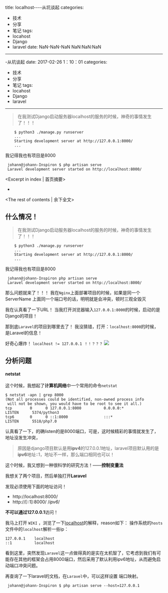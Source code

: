 title: localhost----从坑谈起
categories:
  - 技术
  - 分享
  - 笔记
tags:
  - locahost
  - Django
  - laravel
date: NaN-NaN-NaN NaN:NaN:NaN
---
-从坑谈起
date: 2017-02-26 1：10：01
categories:
- 技术
- 分享
- 笔记
tags:
- locahost
- Django
- laravel
---



> 在我测试Django启动服务器localhost的服务的时候，神奇的事情发生了！！！

```
	$ python3 ./manage.py runserver
	...
	Starting development server at http://127.0.0.1:8000/
	...
```
我记得我也有项目是8000
```
 johann@johann-Inspiron $ php artisan serve
 Laravel development server started on http://localhost:8000/
```



<Excerpt in index | 首页摘要> 
+ <!-- more -->
<The rest of contents | 余下全文>


## 什么情况！
> 在我测试Django启动服务器localhost的服务的时候，神奇的事情发生了！！！

```
	$ python3 ./manage.py runserver
	...
	Starting development server at http://127.0.0.1:8000/
	...
```
我记得我也有项目是8000
```
 johann@johann-Inspiron php artisan serve
 Laravel development server started on http://localhost:8000/
```

那么问题就来了！！！
我在`Nginx`上面部署项目的时候，如果是同一个ServerName 上面同一个端口号的话，明明就是会冲突，顿时三观全毁灭


我在认真看了一下URL！
当我打开浏览器输入`127.0.0.1:8000`的时候，启动的是Django的项目！

那到底`Laravel`的项目到哪里去了！
我没猜错，打开：`localhost:8000`的时候，是Laravel的信息！



好奇心爆炸！
`localhost != 127.0.0.1 ！！？？？`
<img src="http://img.hb.aicdn.com/a0dfafe3aedfc9a66c31bea114f40cebc60572a31f63-swnUx5_fw658" />
##  分析问题
#### netstat
这个时候，我想起了**计算机网络**中一个常用的命令`netstat`

```
$ netstat -apn | grep 8000
(Not all processes could be identified, non-owned process info
 will not be shown, you would have to be root to see it all.)
tcp        0      0 127.0.0.1:8000          0.0.0.0:*               LISTEN      5374/python3
tcp6       0      0 ::1:8000                :::*                    LISTEN      5518/php7.0
```

认真看了一下，的确listen的是8000端口，可是，这时候精彩的事情就发生了，地址没发生冲突，
> 原因是django项目默认是用**ipv4**的127.0.0.1地址，laravel项目默认用的是**ipv6**地址::1，地址不一样，那么端口相同也可以！

这个时候，我又想到一种很科学的研究方法！——**控制变量法**

我想关了两个项目，然后单独打开**Laravel**

发现必须使用下面的地址访问！
- http://localhost:8000/
- http://[::1]:8000/    /*ipv6*/


**不可以通过127.0.0.1**访问！


我马上打开 `WIKI` ，浏览了一下[localhost](https://en.wikipedia.org/wiki/Localhost)的解释，reason如下：
操作系统的`hosts`文件中的`localhost`解析一些ip：
```
127.0.0.1    localhost
::1          localhost
```

看到这里，突然发现`Laravel`这一点做得真的是实在太机智了，它考虑到我们有可能存在其他的框架会占用8000端口，然后采用了默认利用ipv6地址，从而避免启动端口冲突问题。


再查询了一下laravel的文档，在`Laravel`中，可以这样设置	端口映射。
```
 johann@johann-Inspiron $ php artisan serve --host=127.0.0.1
```